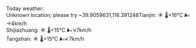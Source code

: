 Today weather:  
Unknown location; please try ~39.9059631,116.391248Tianjin: ☀️   🌡️+16°C 🌬️→4km/h  
Shijiazhuang: ☀️   🌡️+15°C 🌬️↘7km/h  
Tangshan: ☀️   🌡️+15°C 🌬️↙7km/h  
